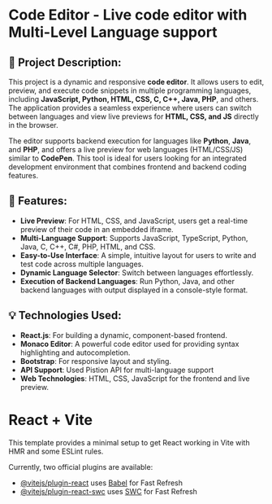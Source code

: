# Code Editor - Live code editor with Multi-Level Language support

## 🚀 Project Description:
This project is a dynamic and responsive **code editor**. It allows users to edit, preview, and execute code snippets in multiple programming languages, including **JavaScript, Python, HTML, CSS, C, C++, Java, PHP**, and others. The application provides a seamless experience where users can switch between languages and view live previews for **HTML, CSS, and JS** directly in the browser.

The editor supports backend execution for languages like **Python**, **Java**, and **PHP**, and offers a live preview for web languages (HTML/CSS/JS) similar to **CodePen**. This tool is ideal for users looking for an integrated development environment that combines frontend and backend coding features.

## 🔧 Features:
- **Live Preview**: For HTML, CSS, and JavaScript, users get a real-time preview of their code in an embedded iframe.
- **Multi-Language Support**: Supports JavaScript, TypeScript, Python, Java, C, C++, C#, PHP, HTML, and CSS.
- **Easy-to-Use Interface**: A simple, intuitive layout for users to write and test code across multiple languages.
- **Dynamic Language Selector**: Switch between languages effortlessly.
- **Execution of Backend Languages**: Run Python, Java, and other backend languages with output displayed in a console-style format.

## 💡 Technologies Used:
- **React.js**: For building a dynamic, component-based frontend.
- **Monaco Editor**: A powerful code editor used for providing syntax highlighting and autocompletion.
- **Bootstrap**: For responsive layout and styling.
- **API Support**: Used Pistion API for multi-language support
- **Web Technologies**: HTML, CSS, JavaScript for the frontend and live preview.

# React + Vite

This template provides a minimal setup to get React working in Vite with HMR and some ESLint rules.

Currently, two official plugins are available:

- [@vitejs/plugin-react](https://github.com/vitejs/vite-plugin-react/blob/main/packages/plugin-react) uses [Babel](https://babeljs.io/) for Fast Refresh
- [@vitejs/plugin-react-swc](https://github.com/vitejs/vite-plugin-react/blob/main/packages/plugin-react-swc) uses [SWC](https://swc.rs/) for Fast Refresh

